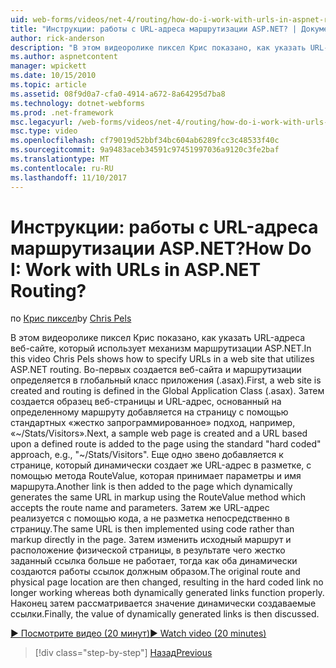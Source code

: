 ```yaml
---
uid: web-forms/videos/net-4/routing/how-do-i-work-with-urls-in-aspnet-routing
title: "Инструкции: работы с URL-адреса маршрутизации ASP.NET? | Документы Майкрософт"
author: rick-anderson
description: "В этом видеоролике пиксел Крис показано, как указать URL-адреса веб-сайте, который использует механизм маршрутизации ASP.NET. Во-первых создается веб-узел и маршрутизации определяется в ГК..."
ms.author: aspnetcontent
manager: wpickett
ms.date: 10/15/2010
ms.topic: article
ms.assetid: 08f9d0a7-cfa0-4914-a672-8a64295d7ba8
ms.technology: dotnet-webforms
ms.prod: .net-framework
msc.legacyurl: /web-forms/videos/net-4/routing/how-do-i-work-with-urls-in-aspnet-routing
msc.type: video
ms.openlocfilehash: cf79019d52bbf34bc604ab6289fcc3c48533f40c
ms.sourcegitcommit: 9a9483aceb34591c97451997036a9120c3fe2baf
ms.translationtype: MT
ms.contentlocale: ru-RU
ms.lasthandoff: 11/10/2017
---
```

<a name="how-do-i-work-with-urls-in-aspnet-routing"></a><span data-ttu-id="bfdff-105">Инструкции: работы с URL-адреса маршрутизации ASP.NET?</span><span class="sxs-lookup"><span data-stu-id="bfdff-105">How Do I: Work with URLs in ASP.NET Routing?</span></span>
====================
<span data-ttu-id="bfdff-106">по [Крис пиксел](https://twitter.com/chrispels)</span><span class="sxs-lookup"><span data-stu-id="bfdff-106">by [Chris Pels](https://twitter.com/chrispels)</span></span>

<span data-ttu-id="bfdff-107">В этом видеоролике пиксел Крис показано, как указать URL-адреса веб-сайте, который использует механизм маршрутизации ASP.NET.</span><span class="sxs-lookup"><span data-stu-id="bfdff-107">In this video Chris Pels shows how to specify URLs in a web site that utilizes ASP.NET routing.</span></span> <span data-ttu-id="bfdff-108">Во-первых создается веб-сайта и маршрутизации определяется в глобальный класс приложения (.asax).</span><span class="sxs-lookup"><span data-stu-id="bfdff-108">First, a web site is created and routing is defined in the Global Application Class (.asax).</span></span> <span data-ttu-id="bfdff-109">Затем создается образец веб-страницы и URL-адрес, основанный на определенному маршруту добавляется на страницу с помощью стандартных «жестко запрограммированное» подход, например, «~/Stats/Visitors».</span><span class="sxs-lookup"><span data-stu-id="bfdff-109">Next, a sample web page is created and a URL based upon a defined route is added to the page using the standard "hard coded" approach, e.g., "~/Stats/Visitors".</span></span> <span data-ttu-id="bfdff-110">Еще одно звено добавляется к странице, который динамически создает же URL-адрес в разметке, с помощью метода RouteValue, которая принимает параметры и имя маршрута.</span><span class="sxs-lookup"><span data-stu-id="bfdff-110">Another link is then added to the page which dynamically generates the same URL in markup using the RouteValue method which accepts the route name and parameters.</span></span> <span data-ttu-id="bfdff-111">Затем же URL-адрес реализуется с помощью кода, а не разметка непосредственно в страницу.</span><span class="sxs-lookup"><span data-stu-id="bfdff-111">The same URL is then implemented using code rather than markup directly in the page.</span></span> <span data-ttu-id="bfdff-112">Затем изменить исходный маршрут и расположение физической страницы, в результате чего жестко заданный ссылка больше не работает, тогда как оба динамически создаются работы ссылок должным образом.</span><span class="sxs-lookup"><span data-stu-id="bfdff-112">The original route and physical page location are then changed, resulting in the hard coded link no longer working whereas both dynamically generated links function properly.</span></span> <span data-ttu-id="bfdff-113">Наконец затем рассматривается значение динамически создаваемые ссылки.</span><span class="sxs-lookup"><span data-stu-id="bfdff-113">Finally, the value of dynamically generated links is then discussed.</span></span>

[<span data-ttu-id="bfdff-114">&#9654; Посмотрите видео (20 минут)</span><span class="sxs-lookup"><span data-stu-id="bfdff-114">&#9654; Watch video (20 minutes)</span></span>](https://channel9.msdn.com/Blogs/ASP-NET-Site-Videos/how-do-i-work-with-urls-in-aspnet-routing)

>[!div class="step-by-step"]
[<span data-ttu-id="bfdff-115">Назад</span><span class="sxs-lookup"><span data-stu-id="bfdff-115">Previous</span></span>](how-do-i-use-routing-with-aspnet-web-forms.md)
